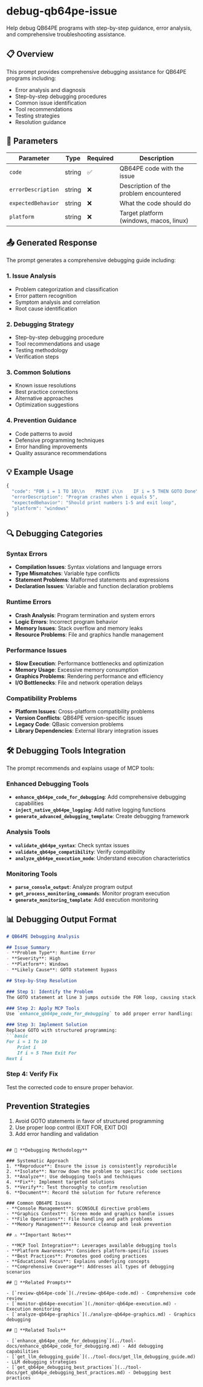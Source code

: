 # debug-qb64pe-issue

Help debug QB64PE programs with step-by-step guidance, error analysis, and comprehensive troubleshooting assistance.

## 📋 **Overview**

This prompt provides comprehensive debugging assistance for QB64PE programs including:
- Error analysis and diagnosis
- Step-by-step debugging procedures
- Common issue identification
- Tool recommendations
- Testing strategies
- Resolution guidance

## 🔧 **Parameters**

| Parameter | Type | Required | Description |
|-----------|------|----------|-------------|
| `code` | string | ✅ | QB64PE code with the issue |
| `errorDescription` | string | ❌ | Description of the problem encountered |
| `expectedBehavior` | string | ❌ | What the code should do |
| `platform` | string | ❌ | Target platform (windows, macos, linux) |

## 📤 **Generated Response**

The prompt generates a comprehensive debugging guide including:

### 1. **Issue Analysis**
- Problem categorization and classification
- Error pattern recognition
- Symptom analysis and correlation
- Root cause identification

### 2. **Debugging Strategy**
- Step-by-step debugging procedure
- Tool recommendations and usage
- Testing methodology
- Verification steps

### 3. **Common Solutions**
- Known issue resolutions
- Best practice corrections
- Alternative approaches
- Optimization suggestions

### 4. **Prevention Guidance**
- Code patterns to avoid
- Defensive programming techniques
- Error handling improvements
- Quality assurance recommendations

## 💡 **Example Usage**

```javascript
{
  "code": "FOR i = 1 TO 10\\n    PRINT i\\n    IF i = 5 THEN GOTO Done\\nNEXT i\\nDone:",
  "errorDescription": "Program crashes when i equals 5",
  "expectedBehavior": "Should print numbers 1-5 and exit loop",
  "platform": "windows"
}
```

## 🔍 **Debugging Categories**

### Syntax Errors
- **Compilation Issues**: Syntax violations and language errors
- **Type Mismatches**: Variable type conflicts
- **Statement Problems**: Malformed statements and expressions
- **Declaration Issues**: Variable and function declaration problems

### Runtime Errors
- **Crash Analysis**: Program termination and system errors
- **Logic Errors**: Incorrect program behavior
- **Memory Issues**: Stack overflow and memory leaks
- **Resource Problems**: File and graphics handle management

### Performance Issues
- **Slow Execution**: Performance bottlenecks and optimization
- **Memory Usage**: Excessive memory consumption
- **Graphics Problems**: Rendering performance and efficiency
- **I/O Bottlenecks**: File and network operation delays

### Compatibility Problems
- **Platform Issues**: Cross-platform compatibility problems
- **Version Conflicts**: QB64PE version-specific issues
- **Legacy Code**: QBasic conversion problems
- **Library Dependencies**: External library integration issues

## 🛠️ **Debugging Tools Integration**

The prompt recommends and explains usage of MCP tools:

### Enhanced Debugging Tools
- **`enhance_qb64pe_code_for_debugging`**: Add comprehensive debugging capabilities
- **`inject_native_qb64pe_logging`**: Add native logging functions
- **`generate_advanced_debugging_template`**: Create debugging framework

### Analysis Tools
- **`validate_qb64pe_syntax`**: Check syntax issues
- **`validate_qb64pe_compatibility`**: Verify compatibility
- **`analyze_qb64pe_execution_mode`**: Understand execution characteristics

### Monitoring Tools
- **`parse_console_output`**: Analyze program output
- **`get_process_monitoring_commands`**: Monitor program execution
- **`generate_monitoring_template`**: Add execution monitoring

## 📊 **Debugging Output Format**

```markdown
# QB64PE Debugging Analysis

## Issue Summary
- **Problem Type**: Runtime Error
- **Severity**: High
- **Platform**: Windows
- **Likely Cause**: GOTO statement bypass

## Step-by-Step Resolution

### Step 1: Identify the Problem
The GOTO statement at line 3 jumps outside the FOR loop, causing stack corruption.

### Step 2: Apply MCP Tools
Use `enhance_qb64pe_code_for_debugging` to add proper error handling:

### Step 3: Implement Solution
Replace GOTO with structured programming:
```basic
For i = 1 To 10
    Print i
    If i = 5 Then Exit For
Next i
```

### Step 4: Verify Fix
Test the corrected code to ensure proper behavior.

## Prevention Strategies
1. Avoid GOTO statements in favor of structured programming
2. Use proper loop control (EXIT FOR, EXIT DO)
3. Add error handling and validation
```

## 🎯 **Debugging Methodology**

### Systematic Approach
1. **Reproduce**: Ensure the issue is consistently reproducible
2. **Isolate**: Narrow down the problem to specific code sections
3. **Analyze**: Use debugging tools and techniques
4. **Fix**: Implement targeted solutions
5. **Verify**: Test thoroughly to confirm resolution
6. **Document**: Record the solution for future reference

### Common QB64PE Issues
- **Console Management**: $CONSOLE directive problems
- **Graphics Context**: Screen mode and graphics handle issues
- **File Operations**: File handling and path problems
- **Memory Management**: Resource cleanup and leak prevention

## ⚠️ **Important Notes**

- **MCP Tool Integration**: Leverages available debugging tools
- **Platform Awareness**: Considers platform-specific issues
- **Best Practices**: Promotes good coding practices
- **Educational Focus**: Explains underlying concepts
- **Comprehensive Coverage**: Addresses all types of debugging scenarios

## 🔗 **Related Prompts**

- [`review-qb64pe-code`](./review-qb64pe-code.md) - Comprehensive code review
- [`monitor-qb64pe-execution`](./monitor-qb64pe-execution.md) - Execution monitoring
- [`analyze-qb64pe-graphics`](./analyze-qb64pe-graphics.md) - Graphics debugging

## 🔗 **Related Tools**

- [`enhance_qb64pe_code_for_debugging`](../tool-docs/enhance_qb64pe_code_for_debugging.md) - Add debugging capabilities
- [`get_llm_debugging_guide`](../tool-docs/get_llm_debugging_guide.md) - LLM debugging strategies
- [`get_qb64pe_debugging_best_practices`](../tool-docs/get_qb64pe_debugging_best_practices.md) - Debugging best practices
